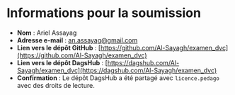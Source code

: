 # Informations pour la soumission

- **Nom** : Ariel Assayag
- **Adresse e-mail** : an.assayag@gmail.com
- **Lien vers le dépôt GitHub** : [https://github.com/Al-Sayagh/examen_dvc](https://github.com/Al-Sayagh/examen_dvc)
- **Lien vers le dépôt DagsHub** : [https://dagshub.com/Al-Sayagh/examen_dvc](https://dagshub.com/Al-Sayagh/examen_dvc)
- **Confirmation** : Le dépôt DagsHub a été partagé avec `licence.pedago` avec des droits de lecture.